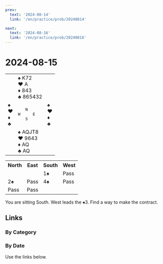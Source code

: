 ```yaml
---
prev:
  text: '2024-08-14'
  link: '/en/practice/prob/20240814'

next:
  text: '2024-08-16'
  link: '/en/practice/prob/20240816'
---
```


# 2024-08-15

<table class="deal">
	<tr>
		<td></td>
		<td>♠ K72<br>♥ A<br>♦ 843<br>♣ 865432</td>
		<td></td>
	</tr>
	<tr>
		<td>♠ <br>♥ <br>♦ <br>♣ </td>
		<td><pre>   N<br>W     E<br>   S</pre></td>
		<td>♠ <br>♥ <br>♦ <br>♣ </td>
	</tr>
	<tr>
		<td></td>
		<td>♠ AQJT8<br>♥ 9643<br>♦ AQ<br>♣ AQ</td>
		<td></td>
	</tr>
</table>

<table class="auction">
	<tr>
		<th>North</th>
		<th>East</th>
		<th>South</th>
		<th>West</th>
	</tr>
	<tr>
		<td></td>
		<td></td>
		<td>1♠</td>
		<td>Pass</td>
	</tr>
	<tr>
		<td>2♠</td>
		<td>Pass</td>
		<td>4♠</td>
		<td>Pass</td>
	</tr>
	<tr>
		<td>Pass</td>
		<td>Pass</td>
		<td></td>
		<td></td>
	</tr>
</table>

You are sitting South. West leads the ♠3. Find a way to make the contract.

## Links

[<Badge type="tip" text="Check Solution"/>](/en/learning/prob/20240815)

### By Category

[<Badge type="tip" text="<--"/>](/en/practice/prob/20240812)
[<Badge type="tip" text="Calendar"/>](/en/practice/calendar/202408)
[<Badge type="tip" text="-->"/>](/en/practice/prob/20240816)

### By Date

Use the links below.